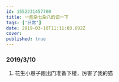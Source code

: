 ```yaml
---
id: 1552231457700
title: 一些杂七杂八的记一下
tags: ['日常']
date: 2019-03-10T11:11:03.692Z
cover:
published: true
---
```


### 2019/3/10

1. 花生小崽子跑出门准备下楼，厉害了我的猫
